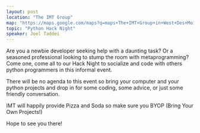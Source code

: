 ```yaml
---
layout: post
location: "The IMT Group"
map: "https://maps.google.com/maps?q=maps+The+IMT+Group+in+West+Des+Moines&ll=41.605688,-93.764105&spn=0.040304,0.077162&fb=1&gl=us&hq=The+IMT+Group&hnear=0x87ec1f8a5b821e1f:0x538996c0d30a8397,West+Des+Moines,+IA&cid=0,0,13550887644760330978&t=m&z=14&iwloc=A"
topic: "Python Hack Night"
speaker: Joel Taddei
---
```


Are you a newbie developer seeking help with a daunting task? Or a seasoned professional looking to stump the room with metaprogramming?  Come one, come all to our Hack Night to socialize and code with others python programmers in this informal event.

There will be no agenda to this event so bring your computer and your python projects and drop in for some coding, some advice, or just some friendly conversation.

IMT will happily provide Pizza and Soda so make sure you BYOP (Bring Your Own Projects!)

Hope to see you there!
